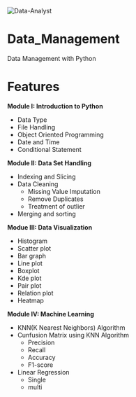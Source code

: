 ![Data-Analyst](https://user-images.githubusercontent.com/22780537/91128409-034dd180-e65d-11ea-9823-cbf9898cd573.png)
# Data_Management

Data Management with Python

# Features

**Module I: Introduction to Python**
- Data Type
- File Handling
- Object Oriented Programming
- Date and Time
- Conditional Statement
 
 
**Module II: Data Set Handling**
- Indexing and Slicing
- Data Cleaning 
  - Missing Value Imputation
  - Remove Duplicates
  - Treatment of outlier
- Merging and sorting
  
**Modue III: Data Visualization**
- Histogram 
- Scatter plot
- Bar graph 
- Line plot 
- Boxplot 
- Kde plot 
- Pair plot 
- Relation plot
- Heatmap 

**Module IV: Machine Learning**
- KNN(K Nearest Neighbors) Algorithm
- Cunfusion Matrix using KNN Algorithm
  - Precision
  - Recall
  - Accuracy
  - F1-score
- Linear Regression
  - Single
  - multi
